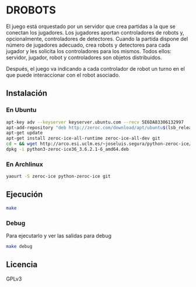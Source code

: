 # DROBOTS

El juego está orquestado por un servidor que crea partidas a la que se conectan los jugadores. Los jugadores aportan controladores de robots y, opcionalmente, controladores de detectores. Cuando la partida dispone del número de jugadores adecuado, crea robots y detectores para cada jugador y les solicita los controladores para los mismos. Todos ellos: servidor, jugador, robot y controladores son objetos distribuidos.

Después, el juego va indicando a cada controlador de robot un turno en el que puede interaccionar con el robot asociado. 

## Instalación

### En Ubuntu

```sh
apt-key adv --keyserver keyserver.ubuntu.com --recv 5E6DA83306132997
apt-add-repository "deb http://zeroc.com/download/apt/ubuntu$(lsb_release -rs) stable main"
apt-get update
apt-get install zeroc-ice-all-runtime zeroc-ice-all-dev git
cd ~ && wget http://arco.esi.uclm.es/~joseluis.segura/python-zeroc-ice/ubuntu/16.04/python3-zeroc-ice36_3.6.2.1-6_amd64.deb
dpkg -i python3-zeroc-ice36_3.6.2.1-6_amd64.deb
```


### En Archlinux

```sh
yaourt -S zeroc-ice python-zeroc-ice git
```

## Ejecución

```sh
make
```

### Debug

Para ejecutarlo y ver las salidas para debug

```sh
make debug
```

## Licencia

GPLv3
